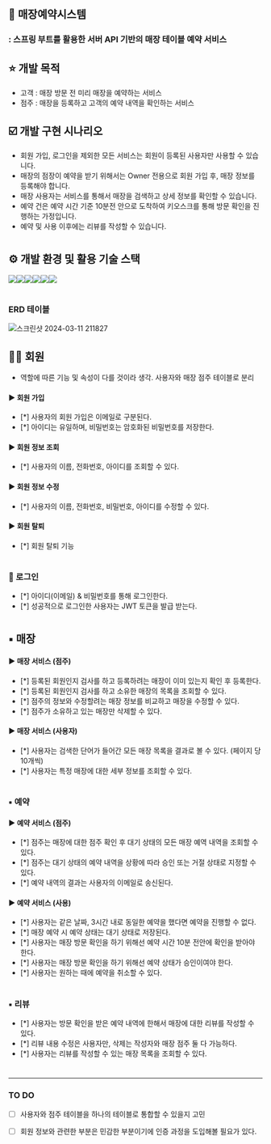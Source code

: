 ## 🧾 매장예약시스템
### : 스프링 부트를 활용한 서버 API 기반의 매장 테이블 예약 서비스

## ⭐ 개발 목적 
* 고객 : 매장 방문 전 미리 매장을 예약하는 서비스
* 점주 : 매장을 등록하고 고객의 예약 내역을 확인하는 서비스

## ☑️ 개발 구현 시나리오
* 회원 가입, 로그인을 제외한 모든 서비스는 회원이 등록된 사용자만 사용할 수 있습니다.
* 매장의 점장이 예약을 받기 위해서는 Owner 전용으로 회원 가입 후, 매장 정보를 등록해야 합니다.
* 매장 사용자는 서비스를 통해서 매장을 검색하고 상세 정보를 확인할 수 있습니다.
* 예약 건은 예약 시간 기준 10분전 안으로 도착하여 키오스크를 통해 방문 확인을 진행하는 가정입니다.
* 예약 및 사용 이후에는 리뷰를 작성할 수 있습니다. 
# 
## ⚙️ 개발 환경 및 활용 기술 스택
<img src="https://img.shields.io/badge/springboot-6DB33F?style=for-the-badge&logo=springboot&logoColor=white"><img src="https://img.shields.io/badge/spring-6DB33F?style=for-the-badge&logo=spring&logoColor=white"><img src="https://img.shields.io/badge/Spring Security-6DB33F?style=for-the-badge&logo=Spring Security&logoColor=white"><img src="https://img.shields.io/badge/java-007396?style=for-the-badge&logo=java&logoColor=white"><img src="https://img.shields.io/badge/mariaDB-003545?style=for-the-badge&logo=mariaDB&logoColor=white"><img src="https://img.shields.io/badge/Hibernate-59666C?style=for-the-badge&logo=Hibernate&logoColor=white">
#

### ERD 테이블

![스크린샷 2024-03-11 211827](https://github.com/seowonn/store-reservation-system/assets/144876148/77c6f703-4385-4384-9488-c0ae04a7c83c)

## 🙎‍♀ 회원
* 역할에 따른 기능 및 속성이 다를 것이라 생각. 사용자와 매장 점주 테이블로 분리
#### ▶️ 회원 가입
  - [*] 사용자의 회원 가입은 이메일로 구분된다. 
  - [*] 아이디는 유일하며, 비밀번호는 암호화된 비밀번호를 저장한다.
    
#### ▶️ 회원 정보 조회
  - [*] 사용자의 이름, 전화번호, 아이디를 조회할 수 있다. 

#### ▶️ 회원 정보 수정
  - [*] 사용자의 이름, 전화번호, 비밀번호, 아이디를 수정할 수 있다. 

#### ▶️ 회원 탈퇴
  - [*] 회원 탈퇴 기능
#
### 🔐 로그인
- [*] 아이디(이메일) & 비밀번호를 통해 로그인한다.
- [*] 성공적으로 로그인한 사용자는 JWT 토큰을 발급 받는다.
#
## ▪️ 매장
#### ▶️  매장 서비스 (점주)
  - [*] 등록된 회원인지 검사를 하고 등록하려는 매장이 이미 있는지 확인 후 등록한다.
  - [*] 등록된 회원인지 검사를 하고 소유한 매장의 목록을 조회할 수 있다.
  - [*] 점주의 정보와 수정할려는 매장 정보를 비교하고 매장을 수정할 수 있다.
  - [*] 점주가 소유하고 있는 매장만 삭제할 수 있다.
        
#### ▶️ 매장 서비스 (사용자)
  - [*] 사용자는 검색한 단어가 들어간 모든 매장 목록을 결과로 볼 수 있다. (페이지 당 10개씩)
  - [*] 사용자는 특정 매장에 대한 세부 정보를 조회할 수 있다.
#
### ▪️ 예약
#### ▶️ 예약 서비스 (점주)
  - [*] 점주는 매장에 대한 점주 확인 후 대기 상태의 모든 매장 예역 내역을 조회할 수 있다.
  - [*] 점주는 대기 상태의 예약 내역을 상황에 따라 승인 또는 거절 상태로 지정할 수 있다.
  - [*] 예약 내역의 결과는 사용자의 이메일로 송신된다.

#### ▶️ 예약 서비스 (사용)
  - [*] 사용자는 같은 날짜, 3시간 내로 동일한 예약을 했다면 예약을 진행할 수 없다.
  - [*] 매장 예약 시 예약 상태는 대기 상태로 저장된다.
  - [*] 사용자는 매장 방문 확인을 하기 위해선 예약 시간 10분 전안에 확인을 받아야 한다.
  - [*] 사용자는 매장 방문 확인을 하기 위해선 예약 상태가 승인이여야 한다.
  - [*] 사용자는 원하는 때에 예약을 취소할 수 있다.
#
### ▪️ 리뷰
  - [*] 사용자는 방문 확인을 받은 예약 내역에 한해서 매장에 대한 리뷰를 작성할 수 있다.
  - [*] 리뷰 내용 수정은 사용자만, 삭제는 작성자와 매장 점주 둘 다 가능하다. 
  - [*] 사용자는 리뷰를 작성할 수 있는 매장 목록을 조회할 수 있다.
#
---
### TO DO
- [ ] 사용자와 점주 테이블을 하나의 테이블로 통합할 수 있을지 고민
- [ ] 회원 정보와 관련한 부분은 민감한 부분이기에 인증 과정을 도입해볼 필요가 있다.

